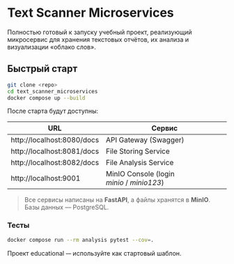 # Text Scanner Microservices

Полностью готовый к запуску учебный проект, реализующий микросервис для хранения текстовых отчётов, 
их анализа и визуализации «облако слов».

## Быстрый старт

```bash
git clone <repo>
cd text_scanner_microservices
docker compose up --build
```

После старта будут доступны:

| URL | Сервис |
|-----|--------|
| http://localhost:8080/docs | API Gateway (Swagger) |
| http://localhost:8081/docs | File Storing Service |
| http://localhost:8082/docs | File Analysis Service |
| http://localhost:9001 | MinIO Console (login *minio* / *minio123*) |

> Все сервисы написаны на **FastAPI**, а файлы хранятся в **MinIO**. Базы данных — PostgreSQL.

### Тесты

```bash
docker compose run --rm analysis pytest --cov=.
```

Проект educational ‑– используйте как стартовый шаблон.
